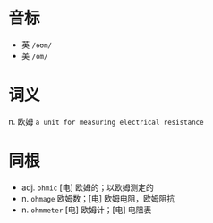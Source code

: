 # 音标

- 英 `/əʊm/`
- 美 `/om/`

# 词义

n. 欧姆
`a unit for measuring electrical resistance`

# 同根

- adj. `ohmic` [电] 欧姆的；以欧姆测定的
- n. `ohmage` 欧姆数；[电] 欧姆电阻，欧姆阻抗
- n. `ohmmeter` [电] 欧姆计；[电] 电阻表

